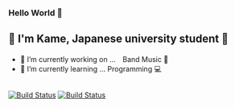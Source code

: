 ### Hello World 👋

## 🐢 I'm Kame, Japanese university student 🗾

- 🔭 I’m currently working on ...　Band Music 🎸
- 🌱 I’m currently learning ... Programming 💻
##
[![Build Status](https://img.shields.io/badge/Instagram-FC02FF)](https://www.instagram.com/)
[![Build Status](https://img.shields.io/badge/Twitter-blue)](https://twitter.com/)
